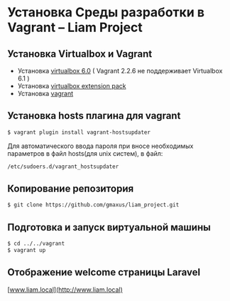 # Установка Среды разработки в Vagrant – Liam Project 

## Установка Virtualbox и Vagrant
* Установка [virtualbox 6.0](https://www.virtualbox.org/wiki/Download_Old_Builds_6_0) ( Vagrant 2.2.6 не поддерживает Virtualbox 6.1 )
* Установка [virtualbox extension pack](https://www.virtualbox.org/wiki/Download_Old_Builds_6_0)
* Установка [vagrant](https://www.vagrantup.com/downloads.html)

## Установка hosts плагина для vagrant
```bash
$ vagrant plugin install vagrant-hostsupdater
```
Для автоматического ввода пароля при вносе необходимых параметров в файл hosts(для unix систем), в файл:
```bash
/etc/sudoers.d/vagrant_hostsupdater
```
 
## Копирование репозитория	
```bash
$ git clone https://github.com/gmaxus/liam_project.git
```

## Подготовка и запуск виртуальной машины
```bash
$ cd ../../vagrant
$ vagrant up
```

## Отображение welcome страницы Laravel
 [www.liam.local](http://www.liam.local)